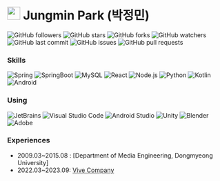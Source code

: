 <h1><img src="https://emojis.slackmojis.com/emojis/images/1531849430/4246/blob-sunglasses.gif?1531849430" width="30"/> Jungmin Park (박정민)</h1>


![GitHub followers](https://img.shields.io/github/followers/jimpak?label=Follow&style=social)
![GitHub stars](https://img.shields.io/github/stars/jimpak?label=Stars&style=social)
![GitHub forks](https://img.shields.io/github/forks/jimpak?label=Forks&style=social)
![GitHub watchers](https://img.shields.io/github/watchers/jimpak?label=Watchers&style=social)
![GitHub last commit](https://img.shields.io/github/last-commit/jimpak?label=Last%20Commit&style=flat-square)
![GitHub issues](https://img.shields.io/github/issues/jimpak?label=Issues&style=flat-square)
![GitHub pull requests](https://img.shields.io/github/issues-pr/jimpak?label=Pull%20Requests&style=flat-square)


### Skills

![Spring](https://img.shields.io/badge/Spring-6DB33F?style=flat-square&logo=Spring&logoColor=white "Spring")
![SpringBoot](https://img.shields.io/badge/SpringBoot-6DB33F?style=flat-square&logo=SpringBoot&logoColor=white "SpringBoot")
![MySQL](https://img.shields.io/badge/MySQL-4479A1?style=flat-square&logo=MySQL&logoColor=white "MySQL")
![React](https://img.shields.io/badge/React-61DAFB?style=flat-square&logo=React&logoColor=white "React")
![Node.js](https://img.shields.io/badge/Node.js-339933?style=flat-square&logo=Node.js&logoColor=white "Node.js")
![Python](https://img.shields.io/badge/Python-3776AB?style=flat-square&logo=Python&logoColor=white "Python")
![Kotlin](https://img.shields.io/badge/Kotlin-0095D5?style=flat-square&logo=Kotlin&logoColor=white "Kotlin")
![Android](https://img.shields.io/badge/Android-3DDC84?style=flat-square&logo=Android&logoColor=white "Android")


### Using

![JetBrains](https://img.shields.io/badge/-JetBrains-000000?style=flat-square&logo=jetbrains&logoColor=white "JetBrains")
![Visual Studio Code](https://img.shields.io/badge/-Visual%20Studio%20Code-007ACC?style=flat-square&logo=visual-studio-code&logoColor=white "Visual Studio Code")
![Android Studio](https://img.shields.io/badge/-Android%20Studio-3DDC84?style=flat-square&logo=android-studio&logoColor=white "Android Studio")
![Unity](https://img.shields.io/badge/-Unity-000000?style=flat-square&logo=unity&logoColor=white "Unity")
![Blender](https://img.shields.io/badge/-Blender-F5792A?style=flat-square&logo=blender&logoColor=white "Blender")
![Adobe](https://img.shields.io/badge/-Adobe-FF0000?style=flat-square&logo=adobe&logoColor=white "Adobe")


### Experiences
- 2009.03~2015.08 : [Department of Media Engineering, Dongmyeong University]
- 2022.03~2023.09: [Vive Company](http://vaiv.kr/)
